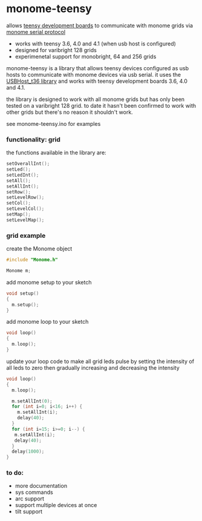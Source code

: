 # monome-teensy

allows [teensy development boards](https://www.pjrc.com/teensy/) to communicate with monome grids via [monome serial protocol](https://monome.org/docs/serialosc/serial.txt)

- works with teensy 3.6, 4.0 and 4.1 (when usb host is configured)
- designed for varibright 128 grids 
- experimenetal support for monobright, 64 and 256 grids

monome-teensy is a library that allows teensy devices configured as usb hosts to communicate with monome devices via usb serial. it uses the [USBHost_t36 library](https://github.com/PaulStoffregen/USBHost_t36) and works with teensy development boards 3.6, 4.0 and 4.1.

the library is designed to work with all monome grids but has only been tested on a varibright 128 grid. to date it hasn't been confirmed to work with other grids but there's no reason it shouldn't work.

see monome-teensy.ino for examples

### functionality: grid

the functions available in the library are:

```c
setOverallInt();
setLed();
setLedInt();
setAll();
setAllInt();    
setRow();
setLevelRow();
setCol();
setLevelCol();
setMap();
setLevelMap();
```

### grid example

create the Monome object

```c
#include "Monome.h"

Monome m;
```

add monome setup to your sketch

```c
void setup()
{
  m.setup();
}
```

add monome loop to your sketch

```c
void loop()
{
  m.loop();
}
```

update your loop code to make all grid leds pulse by setting the intensity of all leds to zero then gradually increasing and decreasing the intensity

```c
void loop()
{
  m.loop();

  m.setAllInt(0); 
  for (int i=0; i<16; i++) {
    m.setAllInt(i);
    delay(40);
  }
  for (int i=15; i>=0; i--) {
   m.setAllInt(i);
   delay(40);
  }
  delay(1000);
}
```

### to do:
- more documentation
- sys commands
- arc support
- support multiple devices at once
- tilt support
